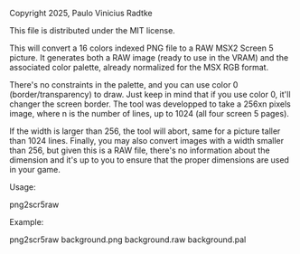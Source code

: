 Copyright 2025, Paulo Vinicius Radtke

This file is distributed under the MIT license.

This will convert a 16 colors indexed PNG file to a RAW MSX2 Screen 5 picture. It generates both a RAW image (ready to use in the VRAM) and the associated color palette, already normalized for the MSX RGB format.

There's no constraints in the palette, and you can use color 0 (border/transparency) to draw. Just keep in mind that if you use color 0, it'll changer the screen border. The tool was developped to take a 256xn pixels image, where n is the number of lines, up to 1024 (all four screen 5 pages). 

If the width is larger than 256, the tool will abort, same for a picture taller than 1024 lines. Finally, you may also convert images with a width smaller than 256, but given this is a RAW file, there's no information about the dimension and it's up to you to ensure that the proper dimensions are used in your game.

Usage:

   png2scr5raw <pngfilename> <raw filename> <palette filename>

Example:

   png2scr5raw background.png background.raw background.pal
